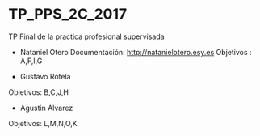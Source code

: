 # TP_PPS_2C_2017
TP Final de la practica profesional supervisada


* Nataniel Otero
Documentación: http://natanielotero.esy.es
Objetivos : A,F,I,G

* Gustavo Rotela

Objetivos: B,C,J,H

* Agustin Alvarez

Objetivos: L,M,N,O,K



